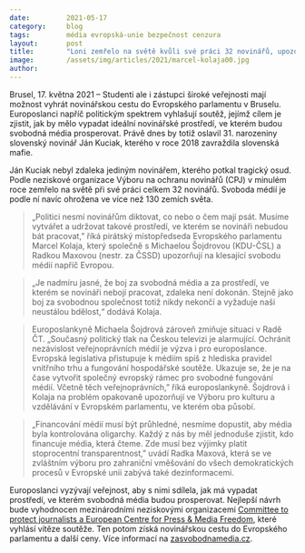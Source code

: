 ```yaml
---
date:         2021-05-17
category:     blog
tags:         média evropská-unie bezpečnost cenzura
layout:       post
title:        "Loni zemřelo na světě kvůli své práci 32 novinářů, upozorňují europoslanci v den, kdy by Ján Kuciak oslavil 31. narozeniny"
image:        /assets/img/articles/2021/marcel-kolaja00.jpg
author:       
---
```

 


Brusel, 17. května 2021 – Studenti ale i zástupci široké veřejnosti mají možnost vyhrát novinářskou cestu do Evropského parlamentu v Bruselu. Europoslanci napříč politickým spektrem vyhlašují soutěž, jejímž cílem je zjistit, jak by mělo vypadat ideální novinářské prostředí, ve kterém budou svobodná média prosperovat. Právě dnes by totiž oslavil 31. narozeniny slovenský novinář Ján Kuciak, kterého v roce 2018 zavraždila slovenská mafie. 

Ján Kuciak nebyl zdaleka jediným novinářem, kterého potkal tragický osud. Podle neziskové organizace Výboru na ochranu novinářů (CPJ) v minulém roce zemřelo na světě při své práci celkem 32 novinářů. Svoboda médií je podle ní navíc ohrožena ve více než 130 zemích světa. 

> „Politici nesmí novinářům diktovat, co nebo o čem mají psát. Musíme vytvářet a udržovat takové prostředí, ve kterém se novináři nebudou bát pracovat,” říká pirátský místopředseda Evropského parlamentu Marcel Kolaja, který společně s Michaelou Šojdrovou (KDU-ČSL) a Radkou Maxovou (nestr. za ČSSD) upozorňují na klesající svobodu médií napříč Evropou.

> „Je nadmíru jasné, že boj za svobodná média a za prostředí, ve kterém se novináři nebojí pracovat, zdaleka není dokonán. Stejně jako boj za svobodnou společnost totiž nikdy nekončí a vyžaduje naši neustálou bdělost,“ dodává Kolaja. 

> Europoslankyně Michaela Šojdrová zároveň zmiňuje situaci v Radě ČT. „Současný politický tlak na Českou televizi je alarmující. Ochránit nezávislost veřejnoprávních médií je výzva i pro europoslance. Evropská legislativa přistupuje k médiím spíš z hlediska pravidel vnitřního trhu a fungování hospodářské soutěže. Ukazuje se, že je na čase vytvořit společný evropský rámec pro svobodné fungování médií. Včetně těch veřejnoprávních,” říká europoslankyně. Šojdrová i Kolaja na problém opakovaně upozorňují ve Výboru pro kulturu a vzdělávání v Evropském parlamentu, ve kterém oba působí. 

> „Financování médií musí být průhledné, nesmíme dopustit, aby média byla kontrolována oligarchy. Každý z nás by měl jednoduše zjistit, kdo financuje média, která čteme. Zde musí bez výjimky platit stoprocentní transparentnost,” uvádí Radka Maxová, která se ve  zvláštním výboru pro zahraniční vměšování do všech demokratických procesů v Evropské unii zabývá také dezinformacemi.

Europoslanci vyzývají veřejnost, aby s nimi sdílela, jak má vypadat prostředí, ve kterém svobodná média budou prosperovat. Nejlepší návrh bude vyhodnocen mezinárodními neziskovými organizacemi [Committee to protect journalists a European Centre for Press & Media Freedom](), které vyhlásí vítěze soutěže. Ten potom získá novinářskou cestu do Evropského parlamentu a další ceny. Více informací na [zasvobodnamedia.cz](https://www.zasvobodnamedia.cz). 
